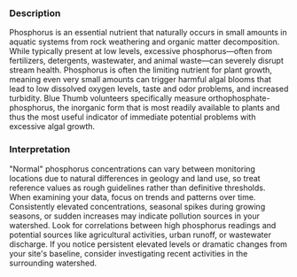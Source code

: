 ### Description
Phosphorus is an essential nutrient that naturally occurs in small amounts in aquatic systems from rock weathering and organic matter decomposition. While typically present at low levels, excessive phosphorus—often from fertilizers, detergents, wastewater, and animal waste—can severely disrupt stream health. Phosphorus is often the limiting nutrient for plant growth, meaning even very small amounts can trigger harmful algal blooms that lead to low dissolved oxygen levels, taste and odor problems, and increased turbidity. Blue Thumb volunteers specifically measure orthophosphate-phosphorus, the inorganic form that is most readily available to plants and thus the most useful indicator of immediate potential problems with excessive algal growth.

### Interpretation
"Normal" phosphorus concentrations can vary between monitoring locations due to natural differences in geology and land use, so treat reference values as rough guidelines rather than definitive thresholds. When examining your data, focus on trends and patterns over time. Consistently elevated concentrations, seasonal spikes during growing seasons, or sudden increases may indicate pollution sources in your watershed. Look for correlations between high phosphorus readings and potential sources like agricultural activities, urban runoff, or wastewater discharge. If you notice persistent elevated levels or dramatic changes from your site's baseline, consider investigating recent activities in the surrounding watershed.

